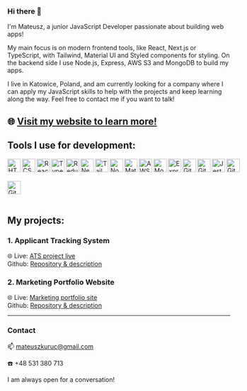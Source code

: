### Hi there 👋
I'm Mateusz, a junior JavaScript Developer passionate about building web apps!
<p>My main focus is on modern frontend tools, like React, Next.js or TypeScript, with Tailwind, Material UI and Styled components for styling. On the backend side I use Node.js, Express, AWS S3 and MongoDB to build my apps.</p>
<p>I live in Katowice, Poland, and am currently looking for a company where I can apply my JavaScript skills to help with the projects and keep learning along the way. Feel free to contact me if you want to talk!</p>

🌐 [Visit my website to learn more!](https://www.mateuszkuruc.com)
---
### <h2>Tools I use for development:</h2>

<div style="display: flex; justify-content: space-between; align-items: center>
  
<img align="left" alt="JavaScript" width="30px" style="margin-bottom: 20px" src="https://cdn.jsdelivr.net/gh/devicons/devicon/icons/javascript/javascript-original.svg" />
<img align="left" alt="HTML" width="30px" style="margin-bottom: 20px" src="https://cdn.jsdelivr.net/gh/devicons/devicon/icons/html5/html5-original.svg" />    
<img align="left" alt="CSS" width="30px" style="margin-bottom: 20px" src="https://cdn.jsdelivr.net/gh/devicons/devicon/icons/css3/css3-original.svg" />     
<img align="left" alt="React" width="30px" style="margin-bottom: 20px" src="https://cdn.jsdelivr.net/gh/devicons/devicon/icons/react/react-original.svg" />      
<img align="left" alt="TypeScript" width="30px" style="margin-bottom: 20px" src="https://cdn.jsdelivr.net/gh/devicons/devicon/icons/typescript/typescript-original.svg" />    
<img align="left" alt="Redux" width="30px" style="margin-bottom: 20px" src="https://cdn.jsdelivr.net/gh/devicons/devicon/icons/redux/redux-original.svg" />    
<img align="left" alt="Next.js" width="30px" style="margin-bottom: 20px"  src="https://cdn.jsdelivr.net/gh/devicons/devicon/icons/nextjs/nextjs-original.svg" />     
<img align="left" alt="Tailwind" width="30px" style="margin-bottom: 20px" src="https://cdn.jsdelivr.net/gh/devicons/devicon/icons/tailwindcss/tailwindcss-plain.svg" />      
<img align="left" alt="Node.js" width="30px" style="margin-bottom: 20px"  src="https://cdn.jsdelivr.net/gh/devicons/devicon/icons/nodejs/nodejs-original.svg" />    
<img align="left" alt="Material UI" width="30px" style="margin-bottom: 20px"  src="https://cdn.jsdelivr.net/gh/devicons/devicon/icons/materialui/materialui-original.svg" />
<img align="left" alt="AWS" width="30px" style="margin-bottom: 20px" src="https://cdn.jsdelivr.net/gh/devicons/devicon/icons/amazonwebservices/amazonwebservices-plain-wordmark.svg" />
<img align="left" alt="MongoDB" width="30px" style="margin-bottom: 20px" src="https://cdn.jsdelivr.net/gh/devicons/devicon/icons/mongodb/mongodb-original.svg" />
<img align="left" alt="Express" width="30px" style="margin-bottom: 20px" src="https://cdn.jsdelivr.net/gh/devicons/devicon/icons/express/express-original.svg" />
<img align="left" alt="Git" width="30px" style="margin-bottom: 20px" src="https://cdn.jsdelivr.net/gh/devicons/devicon/icons/git/git-original.svg" /> 
<img align="left" alt="Github" width="30px" style="margin-bottom: 20px"  src="https://cdn.jsdelivr.net/gh/devicons/devicon/icons/github/github-original.svg" />
<img align="left" alt="Jest" width="30px" style="margin-bottom: 20px" src="https://cdn.jsdelivr.net/gh/devicons/devicon/icons/jest/jest-plain.svg" />
<img align="left" alt="Git" width="30px" style="margin-bottom: 20px"  src="https://cdn.jsdelivr.net/gh/devicons/devicon/icons/graphql/graphql-plain.svg" />     
</div>
<img align="left" alt="Git" width="30px" style="margin-bottom: 20px" src="https://cdn.jsdelivr.net/gh/devicons/devicon/icons/sass/sass-original.svg" />  



<br/><br/>



### <h2>My projects:</h2>


<h3>1. Applicant Tracking System</h3>



🌐 Live: [ATS project live](https://ats-mateuszkuruc.onrender.com/)  
Github: [Repository & description](https://github.com/MateuszKuruc/ATS-recruitment-app)



<h3>2. Marketing Portfolio Website</h3>



🌐 Live: [Marketing portfolio site](https://www.reklamyfacebook.pl/)  
Github: [Repository & description](https://github.com/MateuszKuruc/marketing-portfolio)

<hr/>

### <h3>Contact</h3>


📫 mateuszkuruc@gmail.com


☎️ +48 531 380 713


I am always open for a conversation!

